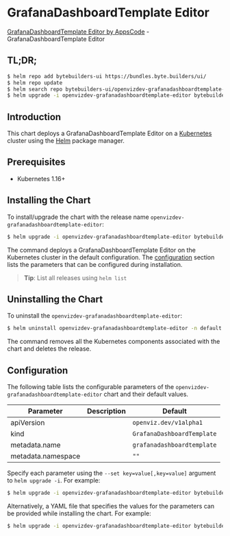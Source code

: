 # GrafanaDashboardTemplate Editor

[GrafanaDashboardTemplate Editor by AppsCode](https://byte.builders) - GrafanaDashboardTemplate Editor

## TL;DR;

```bash
$ helm repo add bytebuilders-ui https://bundles.byte.builders/ui/
$ helm repo update
$ helm search repo bytebuilders-ui/openvizdev-grafanadashboardtemplate-editor --version=v0.4.5
$ helm upgrade -i openvizdev-grafanadashboardtemplate-editor bytebuilders-ui/openvizdev-grafanadashboardtemplate-editor -n default --create-namespace --version=v0.4.5
```

## Introduction

This chart deploys a GrafanaDashboardTemplate Editor on a [Kubernetes](http://kubernetes.io) cluster using the [Helm](https://helm.sh) package manager.

## Prerequisites

- Kubernetes 1.16+

## Installing the Chart

To install/upgrade the chart with the release name `openvizdev-grafanadashboardtemplate-editor`:

```bash
$ helm upgrade -i openvizdev-grafanadashboardtemplate-editor bytebuilders-ui/openvizdev-grafanadashboardtemplate-editor -n default --create-namespace --version=v0.4.5
```

The command deploys a GrafanaDashboardTemplate Editor on the Kubernetes cluster in the default configuration. The [configuration](#configuration) section lists the parameters that can be configured during installation.

> **Tip**: List all releases using `helm list`

## Uninstalling the Chart

To uninstall the `openvizdev-grafanadashboardtemplate-editor`:

```bash
$ helm uninstall openvizdev-grafanadashboardtemplate-editor -n default
```

The command removes all the Kubernetes components associated with the chart and deletes the release.

## Configuration

The following table lists the configurable parameters of the `openvizdev-grafanadashboardtemplate-editor` chart and their default values.

|     Parameter      | Description |                Default                |
|--------------------|-------------|---------------------------------------|
| apiVersion         |             | <code>openviz.dev/v1alpha1</code>     |
| kind               |             | <code>GrafanaDashboardTemplate</code> |
| metadata.name      |             | <code>grafanadashboardtemplate</code> |
| metadata.namespace |             | <code>""</code>                       |


Specify each parameter using the `--set key=value[,key=value]` argument to `helm upgrade -i`. For example:

```bash
$ helm upgrade -i openvizdev-grafanadashboardtemplate-editor bytebuilders-ui/openvizdev-grafanadashboardtemplate-editor -n default --create-namespace --version=v0.4.5 --set apiVersion=openviz.dev/v1alpha1
```

Alternatively, a YAML file that specifies the values for the parameters can be provided while
installing the chart. For example:

```bash
$ helm upgrade -i openvizdev-grafanadashboardtemplate-editor bytebuilders-ui/openvizdev-grafanadashboardtemplate-editor -n default --create-namespace --version=v0.4.5 --values values.yaml
```
